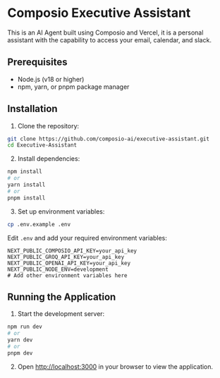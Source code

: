 # Composio Executive Assistant

This is an AI Agent built using Composio and Vercel, it is a personal assistant with the capability to access your email, calendar, and slack. 

## Prerequisites

- Node.js (v18 or higher)
- npm, yarn, or pnpm package manager

## Installation

1. Clone the repository:
```bash
git clone https://github.com/composio-ai/executive-assistant.git
cd Executive-Assistant
```

2. Install dependencies:
```bash
npm install
# or
yarn install
# or
pnpm install
```

3. Set up environment variables:
```bash
cp .env.example .env
```

Edit `.env` and add your required environment variables:
```
NEXT_PUBLIC_COMPOSIO_API_KEY=your_api_key
NEXT_PUBLIC_GROQ_API_KEY=your_api_key
NEXT_PUBLIC_OPENAI_API_KEY=your_api_key
NEXT_PUBLIC_NODE_ENV=development
# Add other environment variables here
```

## Running the Application

1. Start the development server:
```bash
npm run dev
# or
yarn dev
# or
pnpm dev
```

2. Open [http://localhost:3000](http://localhost:3000) in your browser to view the application.